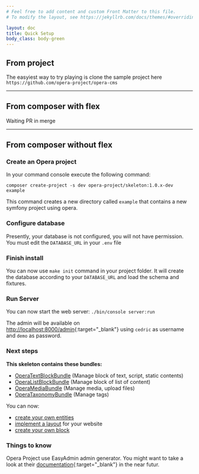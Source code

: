 ```yaml
---
# Feel free to add content and custom Front Matter to this file.
# To modify the layout, see https://jekyllrb.com/docs/themes/#overriding-theme-defaults

layout: doc
title: Quick Setup
body_class: body-green
---
```


## From project

The easyiest way to try playing is clone the sample project here `https://github.com/opera-project/opera-cms`

---
## From composer with flex

Waiting PR in merge

---
## From composer without flex


### Create an Opera project

In your command console execute the following command:

```
composer create-project -s dev opera-project/skeleton:1.0.x-dev example
```

This command creates a new directory called `example` that contains a new symfony project using opera.

### Configure database

Presently, your database is not configured, you will not have permission.
You must edit the `DATABASE_URL` in your `.env` file

### Finish install

You can now use `make init` command in your project folder. It will create the database according to your `DATABASE_URL` and load the schema and fixtures.

### Run Server

You can now start the web server:
`./bin/console server:run`

The admin will be available on [http://localhost:8000/admin](http://localhost:8000/admin){:target="_blank"} using `cedric` as username and `demo` as password.

### Next steps

**This skeleton contains these bundles:**

- [OperaTextBlockBundle](/OperaTextBlockBundle) (Manage block of text, script, static contents)
- [OperaListBlockBundle](OperaListBlockBundle) (Manage block of list of content)
- [OperaMediaBundle](OperaMediaBundle) (Manage media, upload files)
- [OperaTaxonomyBundle](OperaTaxonomyBundle) (Manage tags)

You can now:
- [create your own entities](/entities)
- [implement a layout](/layouts) for your website
- [create your own block](/blocks)

### Things to know

Opera Project use EasyAdmin admin generator. You might want to take a look at their [documentation](https://symfony.com/doc/current/bundles/EasyAdminBundle/index.html){:target="_blank"} in the near futur.
